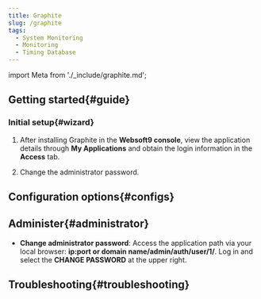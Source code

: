 ```yaml
---
title: Graphite
slug: /graphite
tags:
  - System Monitoring
  - Monitoring
  - Timing Database
---
```


import Meta from './_include/graphite.md';

<Meta name="meta" />

## Getting started{#guide}

### Initial setup{#wizard}

1. After installing Graphite in the **Websoft9 console**, view the application details through **My Applications** and obtain the login information in the **Access** tab. 

2. Change the administrator password.

## Configuration options{#configs}

## Administer{#administrator}

- **Change administrator password**: Access the application path via your local browser: **ip:port or domain name/admin/auth/user/1/**. Log in and select the **CHANGE PASSWORD** at the upper right.

## Troubleshooting{#troubleshooting}

